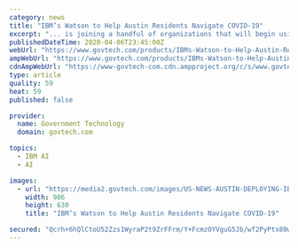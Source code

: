 ```yaml
---
category: news
title: "IBM’s Watson to Help Austin Residents Navigate COVID-19"
excerpt: "... is joining a handful of organizations that will begin using IBM's artificial intelligence-enabled virtual assistant service to provide information on the coronavirus pandemic. IBM says Austin will be one of 10 organizations using the company's new service, Watson Assistant for Citizens, to help communicate information about COVID-19."
publishedDateTime: 2020-04-06T23:45:00Z
webUrl: "https://www.govtech.com/products/IBMs-Watson-to-Help-Austin-Residents-Navigate-COVID-19.html"
ampWebUrl: "https://www.govtech.com/products/IBMs-Watson-to-Help-Austin-Residents-Navigate-COVID-19.html?AMP"
cdnAmpWebUrl: "https://www-govtech-com.cdn.ampproject.org/c/s/www.govtech.com/products/IBMs-Watson-to-Help-Austin-Residents-Navigate-COVID-19.html?AMP"
type: article
quality: 59
heat: 59
published: false

provider:
  name: Government Technology
  domain: govtech.com

topics:
  - IBM AI
  - AI

images:
  - url: "https://media2.govtech.com/images/US-NEWS-AUSTIN-DEPLOYING-IBMS-TECH-TO-AU.JPG"
    width: 986
    height: 630
    title: "IBM’s Watson to Help Austin Residents Navigate COVID-19"

secured: "Qcrh+6hQlCtoU52Zzs1WyraP2t9ZrFFrm/Y+FcmzOYVguG5Jb/wf2PyPtx80ww20R0sLrfb56QMDS6RhnUQa8LUeit7riyaemdewL4xz4dbptImtNLD0rQUY9nM3MkErznIMwlqH/TvhvE2FVu5TvMZfJ4swdhqiCW8XOaZP33cblW694JKo37aHoy4ArYLyXQLh/XdnCKXqlqWSTvGzwRAhL8JHEvIawQPMVVugT6cInAHb2HzS2z4g45tW2x5ICYZhKNbtZRknkmQOFBlyrB8ZNKTFbJd3Sb4r1FDdeOvy5KxDpDgeLJ/nwL/fuyHE;YuzqOTEGK6vOSafhxymfDQ=="
---
```


